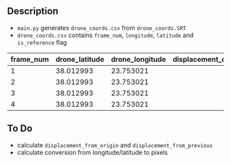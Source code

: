 ## Description
- `main.py` generates `drone_coords.csv` from `drone_coords.SRT`
- `drone_coords.csv` contains `frame_num`, `longitude`, `latitude` and `is_reference` flag

|frame_num|drone_latitude               |drone_longitude|displacement_origin                          |displacement_previous|drone_latitude_pixels|drone_longitude_pixels|displacement_origin_pixels|displacement_previous_pixels|is_reference|
|---------|-----------------------------|---------------|---------------------------------------------|---------------------|---------------------|----------------------|--------------------------|----------------------------|------------|
|1        |38.012993                    |23.753021      |                                             |                     |                     |                      |                          |                            |True        |
|2        |38.012993                    |23.753021      |                                             |                     |                     |                      |                          |                            |False       |
|3        |38.012993                    |23.753021      |                                             |                     |                     |                      |                          |                            |False       |
|4        |38.012993                    |23.753021      |                                             |                     |                     |                      |                          |                            |False       |

## To Do
- calculate `displacement_from_origin` and `displacement_from_previous`
- calculate conversion from longitude/latitude to pixels
